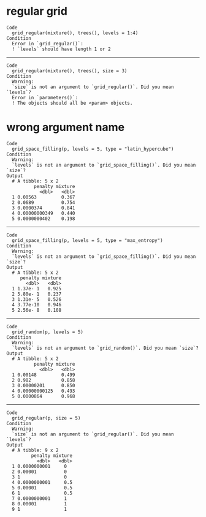 # regular grid

    Code
      grid_regular(mixture(), trees(), levels = 1:4)
    Condition
      Error in `grid_regular()`:
      ! `levels` should have length 1 or 2

---

    Code
      grid_regular(mixture(), trees(), size = 3)
    Condition
      Warning:
      `size` is not an argument to `grid_regular()`. Did you mean `levels`?
      Error in `parameters()`:
      ! The objects should all be <param> objects.

# wrong argument name

    Code
      grid_space_filling(p, levels = 5, type = "latin_hypercube")
    Condition
      Warning:
      `levels` is not an argument to `grid_space_filling()`. Did you mean `size`?
    Output
      # A tibble: 5 x 2
              penalty mixture
                <dbl>   <dbl>
      1 0.00563         0.367
      2 0.0689          0.754
      3 0.0000374       0.841
      4 0.00000000349   0.440
      5 0.0000000402    0.198

---

    Code
      grid_space_filling(p, levels = 5, type = "max_entropy")
    Condition
      Warning:
      `levels` is not an argument to `grid_space_filling()`. Did you mean `size`?
    Output
      # A tibble: 5 x 2
         penalty mixture
           <dbl>   <dbl>
      1 1.37e- 1   0.925
      2 5.80e- 1   0.237
      3 1.31e- 5   0.526
      4 3.77e-10   0.946
      5 2.56e- 8   0.108

---

    Code
      grid_random(p, levels = 5)
    Condition
      Warning:
      `levels` is not an argument to `grid_random()`. Did you mean `size`?
    Output
      # A tibble: 5 x 2
              penalty mixture
                <dbl>   <dbl>
      1 0.00148         0.499
      2 0.982           0.858
      3 0.00000201      0.850
      4 0.00000000125   0.493
      5 0.0000864       0.968

---

    Code
      grid_regular(p, size = 5)
    Condition
      Warning:
      `size` is not an argument to `grid_regular()`. Did you mean `levels`?
    Output
      # A tibble: 9 x 2
             penalty mixture
               <dbl>   <dbl>
      1 0.0000000001     0  
      2 0.00001          0  
      3 1                0  
      4 0.0000000001     0.5
      5 0.00001          0.5
      6 1                0.5
      7 0.0000000001     1  
      8 0.00001          1  
      9 1                1  

